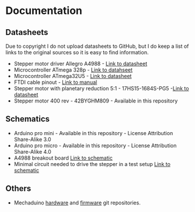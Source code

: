 # Documentation

## Datasheets
Due to copyright I do not upload datasheets to GitHub, but I do keep a list of links to the original sources so it is easy to find information.
* Stepper motor driver Allegro A4988 - [Link to datasheet](https://www.pololu.com/file/0J450/a4988_DMOS_microstepping_driver_with_translator.pdf)
* Microcontroller ATmega 328p - [Link to datahseet](http://ww1.microchip.com/downloads/en/DeviceDoc/Atmel-7810-Automotive-Microcontrollers-ATmega328P_Datasheet.pdf)
* Microcontroller ATmega32U5 - [Link to datasheet](http://ww1.microchip.com/downloads/en/DeviceDoc/Atmel-7766-8-bit-AVR-ATmega16U4-32U4_Summary.pdf)
* FTDI cable pinout - [Link to manual](https://www.ftdichip.com/Support/Documents/DataSheets/Cables/DS_TTL-232R_CABLES.pdf)
* Stepper motor with planetary reduction 5:1 - 17HS15-1684S-PG5 -[Link to datasheet](https://www.omc-stepperonline.com/download/17HS15-1684S-PG5.pdf)
* Stepper motor 400 rev - 42BYGHM809 - Available in this repository

## Schematics
* Arduino pro mini - Available in this repository - License Attribution Share-Alike 3.0
* Arduino pro micro - Available in this repository - License Attribution Share-Alike 4.0
* A4988 breakout board [Link to schematic](https://a.pololu-files.com/picture/0J3359.600.jpg?bafae85a9d4ff4a7837ec16a322748fe)
* Minimal circuit needed to drive the stepper in a test setup [Link to schematic](https://a.pololu-files.com/picture/0J10073.600.jpg?75d9ca5bb2e095e5c5f64350019e1b81)

## Others
* Mechaduino [hardware](https://github.com/jcchurch13/Mechaduino-Hardware) and [firmware](https://github.com/jcchurch13/Mechaduino-Firmware) git repositories.